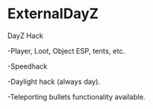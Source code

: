 # ExternalDayZ
DayZ Hack

-Player, Loot, Object ESP, tents, etc.

-Speedhack

-Daylight hack (always day).

-Teleporting bullets functionality available.
